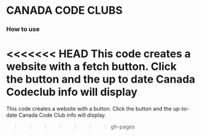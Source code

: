 # CANADA CODE CLUBS

### How to use

<<<<<<< HEAD
This code creates a website with a fetch button.
Click the button and the up to date Canada Codeclub info will display
=======
This code creates a website with a button. Click the button and the up-to-date Canada Code Club info will display.
>>>>>>> gh-pages


